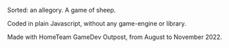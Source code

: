 Sorted: an allegory. A game of sheep. 

Coded in plain Javascript, without any game-engine or library.

Made with HomeTeam GameDev Outpost, from August to November 2022.
